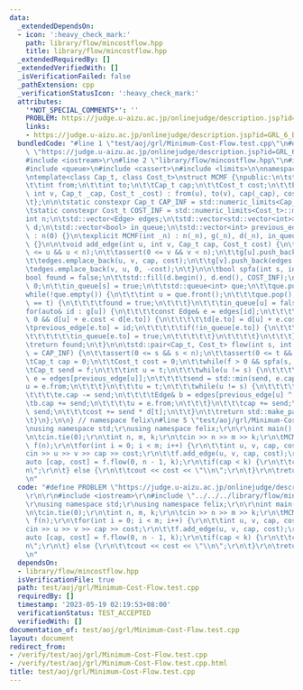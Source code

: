 ```yaml
---
data:
  _extendedDependsOn:
  - icon: ':heavy_check_mark:'
    path: library/flow/mincostflow.hpp
    title: library/flow/mincostflow.hpp
  _extendedRequiredBy: []
  _extendedVerifiedWith: []
  _isVerificationFailed: false
  _pathExtension: cpp
  _verificationStatusIcon: ':heavy_check_mark:'
  attributes:
    '*NOT_SPECIAL_COMMENTS*': ''
    PROBLEM: https://judge.u-aizu.ac.jp/onlinejudge/description.jsp?id=GRL_6_B
    links:
    - https://judge.u-aizu.ac.jp/onlinejudge/description.jsp?id=GRL_6_B
  bundledCode: "#line 1 \"test/aoj/grl/Minimum-Cost-Flow.test.cpp\"\n#define PROBLEM\
    \ \"https://judge.u-aizu.ac.jp/onlinejudge/description.jsp?id=GRL_6_B\"\r\n\r\n\
    #include <iostream>\r\n#line 2 \"library/flow/mincostflow.hpp\"\n#include <vector>\n\
    #include <queue>\n#include <cassert>\n#include <limits>\n\nnamespace felix {\n\
    \ntemplate<class Cap_t, class Cost_t>\nstruct MCMF {\npublic:\n\tstruct Edge {\n\
    \t\tint from;\n\t\tint to;\n\t\tCap_t cap;\n\t\tCost_t cost;\n\t\tEdge(int u,\
    \ int v, Cap_t _cap, Cost_t _cost) : from(u), to(v), cap(_cap), cost(_cost) {}\n\
    \t};\n\n\tstatic constexpr Cap_t CAP_INF = std::numeric_limits<Cap_t>::max();\n\
    \tstatic constexpr Cost_t COST_INF = std::numeric_limits<Cost_t>::max();\n\n\t\
    int n;\n\tstd::vector<Edge> edges;\n\tstd::vector<std::vector<int>> g;\n\tstd::vector<Cost_t>\
    \ d;\n\tstd::vector<bool> in_queue;\n\tstd::vector<int> previous_edge;\n\n\tMCMF()\
    \ : n(0) {}\n\texplicit MCMF(int _n) : n(_n), g(_n), d(_n), in_queue(_n), previous_edge(_n)\
    \ {}\n\n\tvoid add_edge(int u, int v, Cap_t cap, Cost_t cost) {\n\t\tassert(0\
    \ <= u && u < n);\n\t\tassert(0 <= v && v < n);\n\t\tg[u].push_back(edges.size());\n\
    \t\tedges.emplace_back(u, v, cap, cost);\n\t\tg[v].push_back(edges.size());\n\t\
    \tedges.emplace_back(v, u, 0, -cost);\n\t}\n\n\tbool spfa(int s, int t) {\n\t\t\
    bool found = false;\n\t\tstd::fill(d.begin(), d.end(), COST_INF);\n\t\td[s] =\
    \ 0;\n\t\tin_queue[s] = true;\n\t\tstd::queue<int> que;\n\t\tque.push(s);\n\t\t\
    while(!que.empty()) {\n\t\t\tint u = que.front();\n\t\t\tque.pop();\n\t\t\tif(u\
    \ == t) {\n\t\t\t\tfound = true;\n\t\t\t}\n\t\t\tin_queue[u] = false;\n\t\t\t\
    for(auto& id : g[u]) {\n\t\t\t\tconst Edge& e = edges[id];\n\t\t\t\tif(e.cap >\
    \ 0 && d[u] + e.cost < d[e.to]) {\n\t\t\t\t\td[e.to] = d[u] + e.cost;\n\t\t\t\t\
    \tprevious_edge[e.to] = id;\n\t\t\t\t\tif(!in_queue[e.to]) {\n\t\t\t\t\t\tque.push(e.to);\n\
    \t\t\t\t\t\tin_queue[e.to] = true;\n\t\t\t\t\t}\n\t\t\t\t}\n\t\t\t}\n\t\t}\n\t\
    \treturn found;\n\t}\n\n\tstd::pair<Cap_t, Cost_t> flow(int s, int t, Cap_t f\
    \ = CAP_INF) {\n\t\tassert(0 <= s && s < n);\n\t\tassert(0 <= t && t < n);\n\t\
    \tCap_t cap = 0;\n\t\tCost_t cost = 0;\n\t\twhile(f > 0 && spfa(s, t)) {\n\t\t\
    \tCap_t send = f;\n\t\t\tint u = t;\n\t\t\twhile(u != s) {\n\t\t\t\tconst Edge&\
    \ e = edges[previous_edge[u]];\n\t\t\t\tsend = std::min(send, e.cap);\n\t\t\t\t\
    u = e.from;\n\t\t\t}\n\t\t\tu = t;\n\t\t\twhile(u != s) {\n\t\t\t\tEdge& e = edges[previous_edge[u]];\n\
    \t\t\t\te.cap -= send;\n\t\t\t\tEdge& b = edges[previous_edge[u] ^ 1];\n\t\t\t\
    \tb.cap += send;\n\t\t\t\tu = e.from;\n\t\t\t}\n\t\t\tcap += send;\n\t\t\tf -=\
    \ send;\n\t\t\tcost += send * d[t];\n\t\t}\n\t\treturn std::make_pair(cap, cost);\n\
    \t}\n};\n\n} // namespace felix\n#line 5 \"test/aoj/grl/Minimum-Cost-Flow.test.cpp\"\
    \nusing namespace std;\r\nusing namespace felix;\r\n\r\nint main() {\r\n\tios::sync_with_stdio(false);\r\
    \n\tcin.tie(0);\r\n\tint n, m, k;\r\n\tcin >> n >> m >> k;\r\n\tMCMF<int, int>\
    \ f(n);\r\n\tfor(int i = 0; i < m; i++) {\r\n\t\tint u, v, cap, cost;\r\n\t\t\
    cin >> u >> v >> cap >> cost;\r\n\t\tf.add_edge(u, v, cap, cost);\r\n\t}\r\n\t\
    auto [cap, cost] = f.flow(0, n - 1, k);\r\n\tif(cap < k) {\r\n\t\tcout << \"-1\\\
    n\";\r\n\t} else {\r\n\t\tcout << cost << \"\\n\";\r\n\t}\r\n\treturn 0;\r\n}\r\
    \n"
  code: "#define PROBLEM \"https://judge.u-aizu.ac.jp/onlinejudge/description.jsp?id=GRL_6_B\"\
    \r\n\r\n#include <iostream>\r\n#include \"../../../library/flow/mincostflow.hpp\"\
    \r\nusing namespace std;\r\nusing namespace felix;\r\n\r\nint main() {\r\n\tios::sync_with_stdio(false);\r\
    \n\tcin.tie(0);\r\n\tint n, m, k;\r\n\tcin >> n >> m >> k;\r\n\tMCMF<int, int>\
    \ f(n);\r\n\tfor(int i = 0; i < m; i++) {\r\n\t\tint u, v, cap, cost;\r\n\t\t\
    cin >> u >> v >> cap >> cost;\r\n\t\tf.add_edge(u, v, cap, cost);\r\n\t}\r\n\t\
    auto [cap, cost] = f.flow(0, n - 1, k);\r\n\tif(cap < k) {\r\n\t\tcout << \"-1\\\
    n\";\r\n\t} else {\r\n\t\tcout << cost << \"\\n\";\r\n\t}\r\n\treturn 0;\r\n}\r\
    \n"
  dependsOn:
  - library/flow/mincostflow.hpp
  isVerificationFile: true
  path: test/aoj/grl/Minimum-Cost-Flow.test.cpp
  requiredBy: []
  timestamp: '2023-05-19 02:19:53+08:00'
  verificationStatus: TEST_ACCEPTED
  verifiedWith: []
documentation_of: test/aoj/grl/Minimum-Cost-Flow.test.cpp
layout: document
redirect_from:
- /verify/test/aoj/grl/Minimum-Cost-Flow.test.cpp
- /verify/test/aoj/grl/Minimum-Cost-Flow.test.cpp.html
title: test/aoj/grl/Minimum-Cost-Flow.test.cpp
---
```

